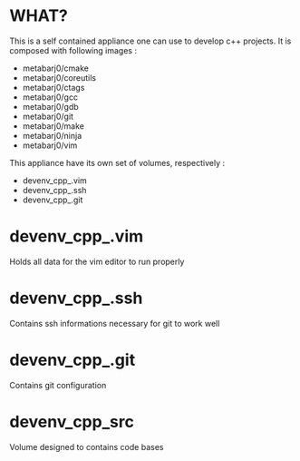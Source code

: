WHAT?
=====

This is a self contained appliance one can use to develop c++ projects.
It is composed with following images :

* metabarj0/cmake
* metabarj0/coreutils
* metabarj0/ctags
* metabarj0/gcc
* metabarj0/gdb
* metabarj0/git
* metabarj0/make
* metabarj0/ninja
* metabarj0/vim

This appliance have its own set of volumes, respectively :

* devenv\_cpp\_.vim
* devenv\_cpp\_.ssh
* devenv\_cpp\_.git

# devenv\_cpp\_.vim

Holds all data for the vim editor to run properly

# devenv\_cpp\_.ssh

Contains ssh informations necessary for git to work well

# devenv\_cpp\_.git

Contains git configuration

# devenv\_cpp\_src

Volume designed to contains code bases

